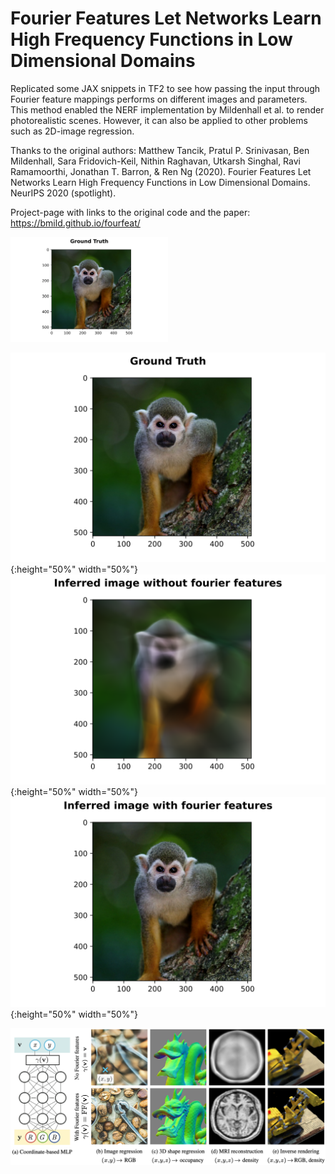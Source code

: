 # Fourier Features Let Networks Learn High Frequency Functions in Low Dimensional Domains

Replicated some JAX snippets in TF2 to see how passing the input through Fourier feature mappings performs on different images and parameters. 
This method enabled the NERF implementation by Mildenhall et al. to render photorealistic scenes. 
However, it can also be applied to other problems such as 2D-image regression. 

Thanks to the original authors:
Matthew Tancik, Pratul P. Srinivasan, Ben Mildenhall, Sara Fridovich-Keil, Nithin Raghavan, Utkarsh Singhal, Ravi Ramamoorthi, Jonathan T. Barron, & Ren Ng (2020). Fourier Features Let Networks Learn High Frequency Functions in Low Dimensional Domains. NeurIPS 2020 (spotlight).

Project-page with links to the original code and the paper: 
https://bmild.github.io/fourfeat/


<img src="ground_truth.png" width="50%" height="50%">

![alt text](ground_truth.png){:height="50%" width="50%"}![alt text](Inference_without_Fourier_features.png){:height="50%" width="50%"}![alt text](Fourier_features_result.png){:height="50%" width="50%"}

![alt text](tancik_et_al_abstract.png)
